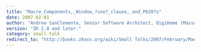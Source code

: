 ```yaml
---
title: "Macro_Components,_Window_?use?_clause,_and_POJO?s"
date: 2007-02-01
author: "Andrew SanClemente, Senior Software Architect, DigiHome (Massachusetts, USA)."
version: "ZK 2.0 and later."
category: small-talk
redirect_to: "http://books.zkoss.org/wiki/Small Talks/2007/February/Macro_Components,_Window_?use?_clause,_and_POJO?s"
---
```

